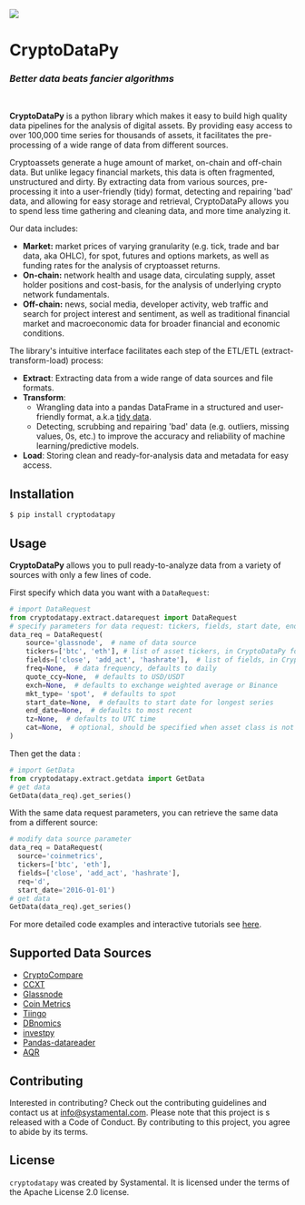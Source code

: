 ![](cryptodatapy_logo.jpeg)

# CryptoDataPy
### _Better data beats fancier algorithms_
<br/>

**CryptoDataPy** is a python library which makes it easy to build high quality data pipelines 
for the analysis of digital assets. By providing easy access to over 100,000 time series for thousands of  assets, 
it facilitates the pre-processing of a wide range of data from different sources.

Cryptoassets generate a huge amount of market, on-chain and off-chain data. 
But unlike legacy financial markets, this data is often fragmented, 
unstructured and dirty. By extracting data from various sources, 
pre-processing it into a user-friendly (tidy) format, detecting and repairing 'bad' data,
and allowing for easy storage and retrieval, CryptoDataPy allows you to spend less time gathering 
and cleaning data, and more time analyzing it.

Our data includes:

- **Market:** market prices of varying granularity (e.g. tick, trade and bar data, aka OHLC),
for spot, futures and options markets, as well as funding rates for the analysis of 
cryptoasset returns.
- **On-chain:** network health and usage data, circulating supply, asset holder positions and 
cost-basis, for the analysis of underlying crypto network fundamentals.
- **Off-chain:** news, social media, developer activity, web traffic and search for project interest and 
sentiment, as well as traditional financial market and macroeconomic data for broader financial and 
economic conditions.

The library's intuitive interface facilitates each step of the ETL/ETL (extract-transform-load) process:

- **Extract**: Extracting data from a wide range of data sources and file formats.
- **Transform**: 
  - Wrangling data into a pandas DataFrame in a structured and user-friendly format, 
  a.k.a [tidy data](https://www.jstatsoft.org/article/view/v059i10). 
  - Detecting, scrubbing and repairing 'bad' data (e.g. outliers, missing values, 0s, etc.) to improve the accuracy and reliability
of machine learning/predictive models.
- **Load**: Storing clean and ready-for-analysis data and metadata for easy access.

## Installation

```bash
$ pip install cryptodatapy
```

## Usage

**CryptoDataPy** allows you to pull ready-to-analyze data from a variety of sources 
with only a few lines of code.

First specify which data you want with a `DataRequest`:

```python
# import DataRequest
from cryptodatapy.extract.datarequest import DataRequest
# specify parameters for data request: tickers, fields, start date, end_date, etc.
data_req = DataRequest(
    source='glassnode',  # name of data source
    tickers=['btc', 'eth'], # list of asset tickers, in CryptoDataPy format, defaults to 'btc'
    fields=['close', 'add_act', 'hashrate'],  # list of fields, in CryptoDataPy, defaults to 'close'
    freq=None,  # data frequency, defaults to daily  
    quote_ccy=None,  # defaults to USD/USDT
    exch=None,  # defaults to exchange weighted average or Binance
    mkt_type= 'spot',  # defaults to spot
    start_date=None,  # defaults to start date for longest series
    end_date=None,  # defaults to most recent 
    tz=None,  # defaults to UTC time
    cat=None,  # optional, should be specified when asset class is not crypto, eg. 'fx', 'rates', 'macro', etc.
)
```
Then get the data :

```python
# import GetData
from cryptodatapy.extract.getdata import GetData
# get data
GetData(data_req).get_series()
```

With the same data request parameters, you can retrieve the same data from a different source:

```python
# modify data source parameter
data_req = DataRequest(
  source='coinmetrics',           
  tickers=['btc', 'eth'], 
  fields=['close', 'add_act', 'hashrate'], 
  req='d',
  start_date='2016-01-01')
# get data
GetData(data_req).get_series()
```

For more detailed code examples and interactive tutorials 
see [here](https://github.com/systamental/cryptodatapy/blob/main/docs/example.ipynb).
## Supported Data Sources

- [CryptoCompare](https://min-api.cryptocompare.com/documentation)
- [CCXT](https://docs.ccxt.com/en/latest/)
- [Glassnode](https://docs.glassnode.com/)
- [Coin Metrics](https://docs.coinmetrics.io/api/v4/)
- [Tiingo](https://api.tiingo.com/documentation/general/overview)
- [DBnomics](https://db.nomics.world/docs/)
- [investpy](https://investpy.readthedocs.io/)
- [Pandas-datareader](https://pandas-datareader.readthedocs.io/en/latest/)
- [AQR](https://www.aqr.com/-/media/AQR/Documents/Insights/Data-Sets/)

## Contributing

Interested in contributing? Check out the contributing guidelines and 
contact us at info@systamental.com. Please note that this project is s
released with a Code of Conduct. By contributing to this project, you agree 
to abide by its terms.

## License

`cryptodatapy` was created by Systamental. 
It is licensed under the terms of the Apache License 2.0 license.

